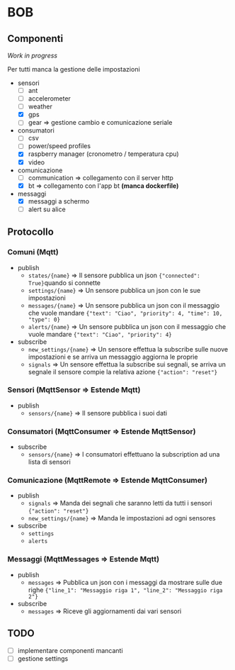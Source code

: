 # BOB

## Componenti

*Work in progress*

Per tutti manca la gestione delle impostazioni

- sensori
  - [ ] ant
  - [ ] accelerometer
  - [ ] weather
  - [x] gps
  - [ ] gear => gestione cambio e comunicazione seriale
- consumatori
  - [ ] csv
  - [ ] power/speed profiles
  - [x] raspberry manager (cronometro / temperatura cpu)
  - [x] video
- comunicazione
  - [ ] communication => collegamento con il server http
  - [x] bt => collegamento con l'app bt  **(manca dockerfile)**
- messaggi
  - [x] messaggi a schermo
  - [ ] alert su alice

## Protocollo

### Comuni (Mqtt)

- publish
  - `states/{name}` => Il sensore pubblica un json `{"connected": True}`quando si connette
  - `settings/{name}` => Un sensore pubblica un json con le sue impostazioni
  - `messages/{name}` => Un sensore pubblica un json con il messaggio che vuole mandare `{"text": "Ciao", "priority": 4, "time": 10, "type": 0}`
  - `alerts/{name}` => Un sensore pubblica un json con il messaggio che vuole mandare `{"text": "Ciao", "priority": 4}`
- subscribe
  - `new_settings/{name}` => Un sensore effettua la subscribe sulle nuove impostazioni e se arriva un messaggio aggiorna le proprie
  - `signals` =>  Un sensore effettua la subscribe sui segnali, se arriva un segnale il sensore compie la relativa azione `{"action": "reset"}`

### Sensori (MqttSensor => Estende Mqtt)

- publish
  - `sensors/{name}` => Il sensore pubblica i suoi dati

### Consumatori (MqttConsumer => Estende MqttSensor)

- subscribe
  - `sensors/{name}` => I consumatori effettuano la subscription ad una lista di sensori

### Comunicazione (MqttRemote => Estende MqttConsumer)

- publish
  - `signals` => Manda dei segnali che saranno letti da tutti i sensori `{"action": "reset"}`
  - `new_settings/{name}` => Manda le impostazioni ad ogni sensores
- subscribe
  - `settings`
  - `alerts`

### Messaggi (MqttMessages => Estende Mqtt)

- publish
  - `messages` => Pubblica un json con i messaggi da mostrare sulle due righe `{"line_1": "Messaggio riga 1", "line_2": "Messaggio riga 2"}`
- subscribe
  - `messages` => Riceve gli aggiornamenti dai vari sensori

## TODO

- [ ] implementare componenti mancanti
- [ ] gestione settings